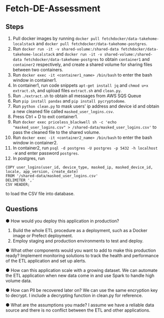 # Fetch-DE-Assessment

## Steps
1. Pull docker images by running ```docker pull fetchdocker/data-takehome-localstack``` and ```docker pull fetchdocker/data-takehome-postgres```.
2. Run ```docker run -it -v shared-volume:/shared-data fetchdocker/data-takehome-localstack``` and ```docker run -it -v shared-volume:/shared-data fetchdocker/data-takehome-postgres``` to obtain ```container1``` and ```container2``` respectively, and create a shared volume for sharing files between two containers.
3. Run ```docker exec -it <container1_name> /bin/bash``` to enter the bash window in container1.
4. In container1, run code snippets ```apt-get install jq``` and ```chmod u+x extract.sh```, and upload files ```extract.sh``` and ```clean.py```.
5. Run ```./extract.sh``` to obtain all messages from AWS SQS Queue
6. Run ```pip install pandas``` and ```pip install pycryptodome```.
7. Run ```python clean.py``` to mask users' ip address and device id and obtain a new cleaned file called ```masked_user_logins.csv```.
8. Press Ctrl + D to exit container1.
9. Run ```docker exec priceless_blackwell sh -c 'echo "masked_user_logins.csv" > /shared-data/masked_user_logins.csv'``` to pass the cleaned file to the shared volume.
10. Run ```docker exec -it <container2_name> /bin/bash``` to enter the bash window in container2.
11. In container2, run ```psql -d postgres -U postgres -p 5432 -h localhost -W``` and enter password ```postgres```.
12. In postgres, run
```
COPY user_logins(user_id, device_type, masked_ip, masked_device_id, locale, app_version, create_date)
FROM '/shared-data/masked_user_logins.csv'
DELIMITER ',' 
CSV HEADER;
```
to load the CSV file into database.


## Questions
● How would you deploy this application in production?
  1. Build the whole ETL procedure as a deployment, such as a Docker image or Prefect deployment.
  2. Employ staging and production environments to test and deploy.
     
● What other components would you want to add to make this production ready?
  Implement monitoring solutions to track the health and performance of the ETL application and set up alerts.
  
● How can this application scale with a growing dataset.
  We can automate the ETL application when new data come in and use Spark to handle high volume data.
  
● How can PII be recovered later on?
  We can use the same encryption key to decrypt. I include a decrypting function in clean.py for reference.
  
● What are the assumptions you made?
  I assume we have a reliable data source and there is no conflict between the ETL and other applications.
